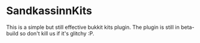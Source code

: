 SandkassinnKits
===============

This is a simple but still effective bukkit kits plugin.
The plugin is still in beta-build so don't kill us if it's glitchy :P.
